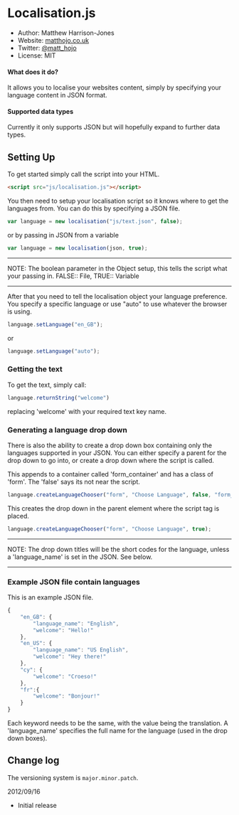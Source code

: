 Localisation.js
========

* Author: Matthew Harrison-Jones
* Website: [matthojo.co.uk](http://matthojo.co.uk)
* Twitter: [@matt_hojo](http://twitter.com/matt_hojo)
* License: MIT

#### What does it do?

It allows you to localise your websites content, simply by specifying your language content in JSON format. 

#### Supported data types

Currently it only supports JSON but will hopefully expand to further data types.

## Setting Up
To get started simply call the script into your HTML.
```html
<script src="js/localisation.js"></script>
```
You then need to setup your localisation script so it knows where to get the languages from.
You can do this by specifying a JSON file.
```javascript
var language = new localisation("js/text.json", false);
```
or by passing in JSON from a variable
```javascript
var language = new localisation(json, true);
```
****
NOTE: The boolean parameter in the Object setup, this tells the script what your passing in. FALSE:: File, TRUE:: Variable
****
After that you need to tell the localisation object your language preference.
You specify a specific language or use "auto" to use whatever the browser is using.
```javascript
language.setLanguage("en_GB");
```
or
```javascript
language.setLanguage("auto");
```

### Getting the text
To get the text, simply call:
```javascript
language.returnString("welcome")
```
replacing 'welcome' with your required text key name.

### Generating a language drop down
There is also the ability to create a drop down box containing only the languages supported in your JSON.
You can either specify a parent for the drop down to go into, or create a drop down where the script is called.

This appends to a container called 'form_container' and has a class of 'form'. The 'false' says its not near the script.
```javascript
language.createLanguageChooser("form", "Choose Language", false, "form_container");
```
This creates the drop down in the parent element where the script tag is placed. 
```javascript
language.createLanguageChooser("form", "Choose Language", true);
```
****
NOTE: The drop down titles will be the short codes for the language, unless a 'language_name' is set in the JSON. See below.
****

### Example JSON file contain languages
This is an example JSON file.
```javascript
{
    "en_GB": {
        "language_name": "English",
        "welcome": "Hello!"
    },
    "en_US": {
        "language_name": "US English",
        "welcome": "Hey there!"
    },
    "cy": {
	    "welcome": "Croeso!"
    },
    "fr":{
	    "welcome": "Bonjour!"
    }
}
```
Each keyword needs to be the same, with the value being the translation.
A 'language_name' specifies the full name for the language (used in the drop down boxes).


## Change log
The versioning system is `major.minor.patch`.

2012/09/16

* Initial release